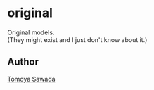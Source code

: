 
# original

Original models.  
(They might exist and I just don't know about it.)

## Author

[Tomoya Sawada](https://github.com/STomoya)

